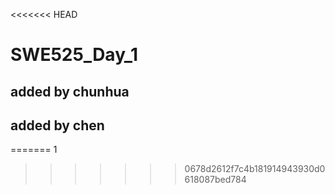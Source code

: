 <<<<<<< HEAD
# SWE525_Day_1
## added by chunhua
## added by chen
=======
1
>>>>>>> 0678d2612f7c4b181914943930d0618087bed784
